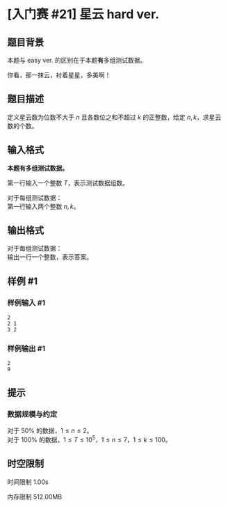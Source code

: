 # [入门赛 #21] 星云 hard ver.

## 题目背景

本题与 easy ver. 的区别在于本题**有**多组测试数据。

你看，那一抹云，衬着星星，多美啊！

## 题目描述

定义星云数为位数不大于 $n$ 且各数位之和不超过 $k$ 的正整数，给定 $n,k$，求星云数的个数。

## 输入格式

**本题有多组测试数据。**

第一行输入一个整数 $T$，表示测试数据组数。

对于每组测试数据：  
第一行输入两个整数 $n,k$。

## 输出格式

对于每组测试数据：  
输出一行一个整数，表示答案。

## 样例 #1

### 样例输入 #1

```
2
2 1
3 2
```

### 样例输出 #1

```
2
9
```

## 提示

### 数据规模与约定

对于 $50\%$ 的数据，$1 \leq n \leq 2$。  
对于 $100\%$ 的数据，$1 \leq T \leq 10^5$，$1 \leq n \leq 7$，$1 \leq k \leq 100$。

## 时空限制



时间限制
1.00s

内存限制
512.00MB
